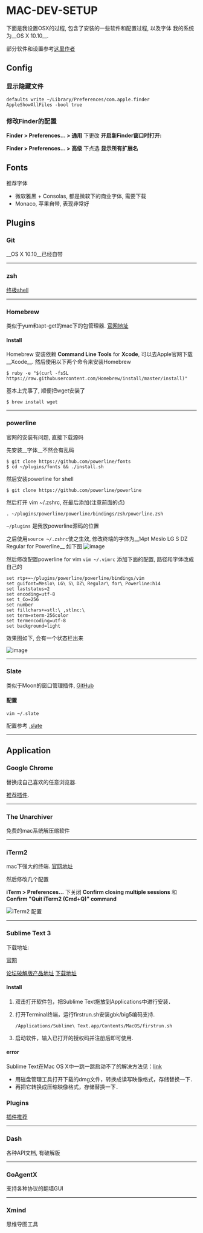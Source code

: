 # MAC-DEV-SETUP

下面是我设置OSX的过程, 包含了安装的一些软件和配置过程, 以及字体
我的系统为__OS X 10.10__.

部分软件和设置参考[这里作者](https://github.com/nicolashery/mac-dev-setup)

## Config

### 显示隐藏文件

    defaults write ~/Library/Preferences/com.apple.finder AppleShowAllFiles -bool true 

### 修改Finder的配置

__Finder > Preferences... > 通用__ 下更改 __开启新Finder窗口时打开:__ 

__Finder > Preferences... > 高级__ 下点选 __显示所有扩展名__

## Fonts

推荐字体

- 微软雅黑 + Consolas, 都是微软下的商业字体, 需要下载
- Monaco, 苹果自带, 表现非常好

## Plugins

### Git

__OS X 10.10__已经自带

---

### zsh

[终极shell](http://ohmyz.sh/)

---

### Homebrew

类似于yum和apt-get的mac下的包管理器. [官网地址](http://www.iterm2.com/)

#### Install

Homebrew 安装依赖 __Command Line Tools__ for __Xcode__, 可以去Apple官网下载__Xcode__.
然后使用以下两个命令来安装Homebrew

``$ ruby -e "$(curl -fsSL https://raw.githubusercontent.com/Homebrew/install/master/install)"``

基本上完事了, 顺便把wget安装了

``$ brew install wget``

---

### powerline

官网的安装有问题, 直接下载源码

先安装__字体__不然会有乱码

    $ git clone https://github.com/powerline/fonts
    $ cd ~/plugins/fonts && ./install.sh

然后安装powerline for shell

    $ git clone https://github.com/powerline/powerline

然后打开 vim ~/.zshrc, 在最后添加(注意前面的点)

    . ~/plugins/powerline/powerline/bindings/zsh/powerline.zsh

`~/plugins` 是我放powerline源码的位置

之后使用`source ~/.zshrc`使之生效, 修改终端的字体为__14pt Meslo LG S DZ Regular for Powerline__
如下图
![image](http://7xjgzy.com1.z0.glb.clouddn.com/powerline_1.png)

然后修改配置powerline for vim
`vim ~/.vimrc` 添加下面的配置, 路径和字体改成自己的

    set rtp+=~/plugins/powerline/powerline/bindings/vim
    set guifont=Meslo\ LG\ S\ DZ\ Regular\ for\ Powerline:h14
    set laststatus=2
    set encoding=utf-8
    set t_Co=256
    set number
    set fillchars+=stl:\ ,stlnc:\
    set term=xterm-256color
    set termencoding=utf-8
    set background=light
    
效果图如下, 会有一个状态栏出来

![image](http://7xjgzy.com1.z0.glb.clouddn.com/powerline_2.png)

---

### Slate

类似于Moon的窗口管理插件, [GitHub](https://github.com/jigish/slate)

#### 配置

	vim ~/.slate

配置参考 [.slate](./.slate)

---

## Application

### Google Chrome

替换成自己喜欢的任意浏览器.


[推荐插件](./ChromePlugins.md).

---

### The Unarchiver

免费的mac系统解压缩软件

---

### iTerm2

mac下强大的终端. [官网地址](http://brew.sh/)

然后修改几个配置

__iTerm > Preferences...__ 下关闭 __Confirm closing multiple sessions__ 和 __Confirm "Quit iTerm2 (Cmd+Q)" command__

![iTerm2 配置](http://7xjgzy.com1.z0.glb.clouddn.com/iTerm2_1.png)

---

### Sublime Text 3

下载地址:

[官网](http://www.sublimetext.com/3)

[论坛破解版产品地址](http://sublimetext.iaixue.com/dl/)
[下载地址](http://pan.baidu.com/s/1c0nH3X2)

#### Install

1. 双击打开软件包，把Sublime Text拖放到Applications中进行安装．

2. 打开Terminal终端，运行firstrun.sh安装gbk/big5编码支持.

	`/Applications/Sublime\ Text.app/Contents/MacOS/firstrun.sh`


3. 启动软件，输入已打开的授权码并注册后即可使用.

#### error

Sublime Text在Mac OS X中一跳一跳启动不了的解决方法见：[link](http://sublimetext.iaixue.com/forum.php?mod=viewthread&tid=101#pid1579)

- 用磁盘管理工具打开下载的dmg文件，转换成读写映像格式，存储替换一下．
- 再把它转换成压缩映像格式，存储替换一下．

### Plugins

[插件推荐](./SublimePlugins.md)

---

### Dash

各种API文档, 有破解版

---

### GoAgentX

支持各种协议的翻墙GUI

---

### Xmind

思维导图工具


